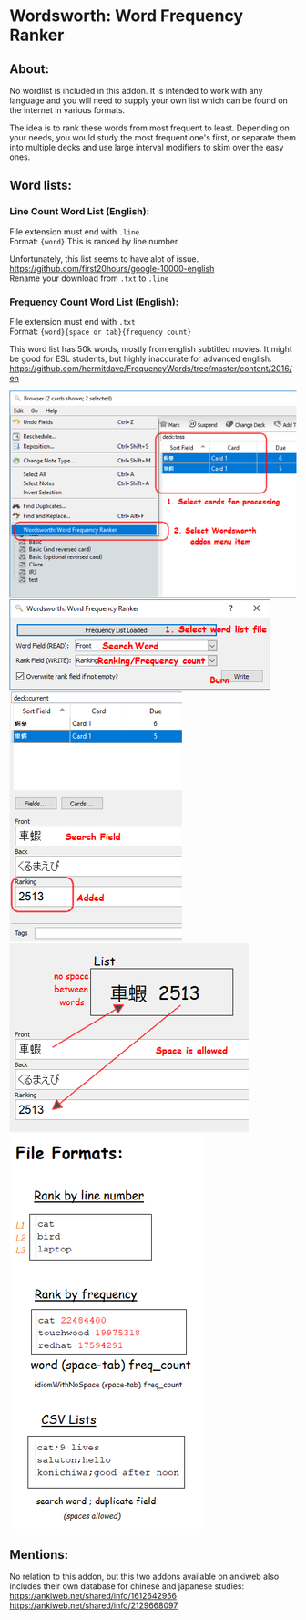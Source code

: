 # Wordsworth: Word Frequency Ranker

## About:
No wordlist is included in this addon. It is intended to work with any language and you will need to supply your own list which can be found on the internet in various formats.

The idea is to rank these words from most frequent to least. Depending on your needs, you would study the most frequent one's first, or separate them into multiple decks and use large interval modifiers to skim over the easy ones.


## Word lists:

### Line Count Word List (English):
File extension must end with ```.line```  
Format: ```{word}``` This is ranked by line number.  

Unfortunately, this list seems to have alot of issue.  
https://github.com/first20hours/google-10000-english  
Rename your download from ```.txt``` to ```.line```  


### Frequency Count Word List (English):
File extension must end with ```.txt```  
Format: ```{word}{space or tab}{frequency count}```  

This word list has 50k words, mostly from english subtitled movies. It might be good for ESL students, but highly inaccurate for advanced english.
https://github.com/hermitdave/FrequencyWords/tree/master/content/2016/en

<img src="https://github.com/lovac42/Wordsworth/blob/master/screenshots/menuitem.png?raw=true">  
<img src="https://github.com/lovac42/Wordsworth/blob/master/screenshots/wordsworth.png?raw=true">  
<img src="https://github.com/lovac42/Wordsworth/blob/master/screenshots/result.png?raw=true">  
<img src="https://github.com/lovac42/Wordsworth/blob/master/screenshots/result2.png?raw=true">  

<img src="https://github.com/lovac42/Wordsworth/blob/master/screenshots/format.png?raw=true">  


## Mentions:
No relation to this addon, but this two addons available on ankiweb also includes their own database for chinese and japanese studies:  
https://ankiweb.net/shared/info/1612642956  
https://ankiweb.net/shared/info/2129668097  

